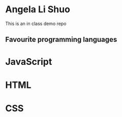 # Angela Li Shuo

This is an in class demo repo

## Favourite programming languages 

# JavaScript
# HTML
# CSS


